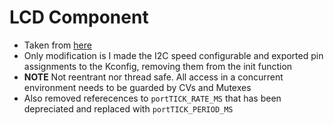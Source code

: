 # LCD Component

* Taken from [here](https://github.com/maxsydney/ESP32-HD44780)
* Only modification is I made the I2C speed configurable and exported pin assignments to the Kconfig, removing them from the init function
* **NOTE** Not reentrant nor thread safe. All access in a concurrent environment needs to be guarded by CVs and Mutexes
* Also removed referecences to `portTICK_RATE_MS` that has been depreciated and replaced with `portTICK_PERIOD_MS`